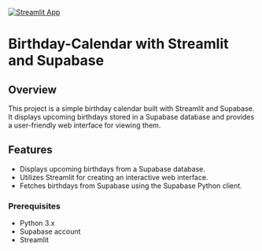 [![Streamlit App](https://static.streamlit.io/badges/streamlit_badge_black_white.svg)](https://birthdaylific.streamlit.app/)

# Birthday-Calendar with Streamlit and Supabase

## Overview

This project is a simple birthday calendar built with Streamlit and Supabase. It displays upcoming birthdays stored in a Supabase database and provides a user-friendly web interface for viewing them.

## Features

- Displays upcoming birthdays from a Supabase database.
- Utilizes Streamlit for creating an interactive web interface.
- Fetches birthdays from Supabase using the Supabase Python client.

### Prerequisites

- Python 3.x
- Supabase account
- Streamlit


